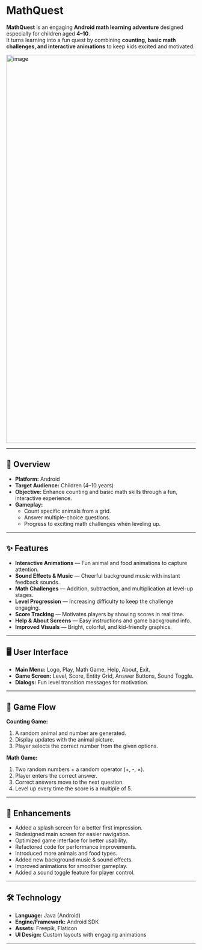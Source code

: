 # MathQuest

**MathQuest** is an engaging **Android math learning adventure** designed especially for children aged **4–10**.  
It turns learning into a fun quest by combining **counting, basic math challenges, and interactive animations** to keep kids excited and motivated.

<img width="1910" height="1031" alt="image" src="https://github.com/user-attachments/assets/1b74af81-967c-47d1-a229-514a1410a7ca" />

---

## 🎯 Overview

- **Platform:** Android  
- **Target Audience:** Children (4–10 years)  
- **Objective:** Enhance counting and basic math skills through a fun, interactive experience.  
- **Gameplay:**  
  - Count specific animals from a grid.  
  - Answer multiple-choice questions.  
  - Progress to exciting math challenges when leveling up.  

---

## ✨ Features

- **Interactive Animations** — Fun animal and food animations to capture attention.  
- **Sound Effects & Music** — Cheerful background music with instant feedback sounds.  
- **Math Challenges** — Addition, subtraction, and multiplication at level-up stages.  
- **Level Progression** — Increasing difficulty to keep the challenge engaging.  
- **Score Tracking** — Motivates players by showing scores in real time.  
- **Help & About Screens** — Easy instructions and game background info.  
- **Improved Visuals** — Bright, colorful, and kid-friendly graphics.  

---

## 🖥 User Interface

- **Main Menu:** Logo, Play, Math Game, Help, About, Exit.  
- **Game Screen:** Level, Score, Entity Grid, Answer Buttons, Sound Toggle.  
- **Dialogs:** Fun level transition messages for motivation.  

---

## 🔄 Game Flow

**Counting Game:**  
1. A random animal and number are generated.  
2. Display updates with the animal picture.  
3. Player selects the correct number from the given options.  

**Math Game:**  
1. Two random numbers + a random operator (+, -, ×).  
2. Player enters the correct answer.  
3. Correct answers move to the next question.  
4. Level up every time the score is a multiple of 5.  

---

## 🚀 Enhancements

- Added a splash screen for a better first impression.  
- Redesigned main screen for easier navigation.  
- Optimized game interface for better usability.  
- Refactored code for performance improvements.  
- Introduced more animals and food types.  
- Added new background music & sound effects.  
- Improved animations for smoother gameplay.  
- Added a sound toggle feature for player control.  

---

## 🛠 Technology

- **Language:** Java (Android)  
- **Engine/Framework:** Android SDK  
- **Assets:** Freepik, Flaticon  
- **UI Design:** Custom layouts with engaging animations  

---

